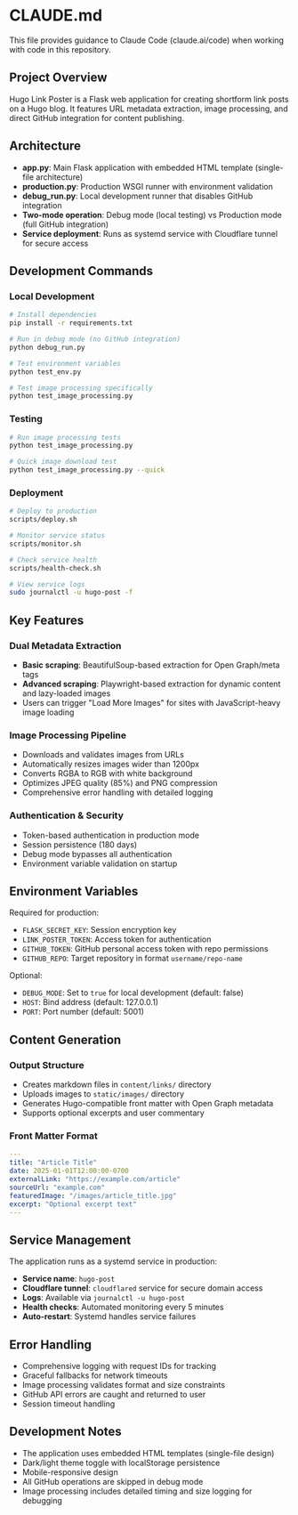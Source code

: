 # CLAUDE.md

This file provides guidance to Claude Code (claude.ai/code) when working with code in this repository.

## Project Overview

Hugo Link Poster is a Flask web application for creating shortform link posts on a Hugo blog. It features URL metadata extraction, image processing, and direct GitHub integration for content publishing.

## Architecture

- **app.py**: Main Flask application with embedded HTML template (single-file architecture)
- **production.py**: Production WSGI runner with environment validation
- **debug_run.py**: Local development runner that disables GitHub integration
- **Two-mode operation**: Debug mode (local testing) vs Production mode (full GitHub integration)
- **Service deployment**: Runs as systemd service with Cloudflare tunnel for secure access

## Development Commands

### Local Development
```bash
# Install dependencies
pip install -r requirements.txt

# Run in debug mode (no GitHub integration)
python debug_run.py

# Test environment variables
python test_env.py

# Test image processing specifically
python test_image_processing.py
```

### Testing
```bash
# Run image processing tests
python test_image_processing.py

# Quick image download test
python test_image_processing.py --quick
```

### Deployment
```bash
# Deploy to production
scripts/deploy.sh

# Monitor service status
scripts/monitor.sh

# Check service health
scripts/health-check.sh

# View service logs
sudo journalctl -u hugo-post -f
```

## Key Features

### Dual Metadata Extraction
- **Basic scraping**: BeautifulSoup-based extraction for Open Graph/meta tags
- **Advanced scraping**: Playwright-based extraction for dynamic content and lazy-loaded images
- Users can trigger "Load More Images" for sites with JavaScript-heavy image loading

### Image Processing Pipeline
- Downloads and validates images from URLs
- Automatically resizes images wider than 1200px
- Converts RGBA to RGB with white background
- Optimizes JPEG quality (85%) and PNG compression
- Comprehensive error handling with detailed logging

### Authentication & Security
- Token-based authentication in production mode
- Session persistence (180 days)
- Debug mode bypasses all authentication
- Environment variable validation on startup

## Environment Variables

Required for production:
- `FLASK_SECRET_KEY`: Session encryption key
- `LINK_POSTER_TOKEN`: Access token for authentication  
- `GITHUB_TOKEN`: GitHub personal access token with repo permissions
- `GITHUB_REPO`: Target repository in format `username/repo-name`

Optional:
- `DEBUG_MODE`: Set to `true` for local development (default: false)
- `HOST`: Bind address (default: 127.0.0.1)
- `PORT`: Port number (default: 5001)

## Content Generation

### Output Structure
- Creates markdown files in `content/links/` directory
- Uploads images to `static/images/` directory
- Generates Hugo-compatible front matter with Open Graph metadata
- Supports optional excerpts and user commentary

### Front Matter Format
```yaml
---
title: "Article Title"
date: 2025-01-01T12:00:00-0700
externalLink: "https://example.com/article"
sourceUrl: "example.com"
featuredImage: "/images/article_title.jpg"
excerpt: "Optional excerpt text"
---
```

## Service Management

The application runs as a systemd service in production:
- **Service name**: `hugo-post`
- **Cloudflare tunnel**: `cloudflared` service for secure domain access
- **Logs**: Available via `journalctl -u hugo-post`
- **Health checks**: Automated monitoring every 5 minutes
- **Auto-restart**: Systemd handles service failures

## Error Handling

- Comprehensive logging with request IDs for tracking
- Graceful fallbacks for network timeouts
- Image processing validates format and size constraints
- GitHub API errors are caught and returned to user
- Session timeout handling

## Development Notes

- The application uses embedded HTML templates (single-file design)
- Dark/light theme toggle with localStorage persistence
- Mobile-responsive design
- All GitHub operations are skipped in debug mode
- Image processing includes detailed timing and size logging for debugging